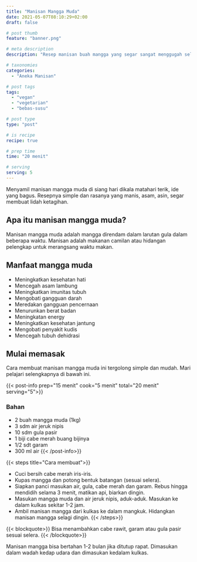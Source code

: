 ```yaml
---
title: "Manisan Mangga Muda"
date: 2021-05-07T08:10:29+02:00
draft: false

# post thumb
feature: "banner.png"

# meta description
description: "Resep manisan buah mangga yang segar sangat menggugah selera. Masakan rumahan yang segar disajikan ketika dingin."

# taxonomies
categories:
  - "Aneka Manisan"

# post tags
tags:
  - "vegan"
  - "vegetarian"
  - "bebas-susu"

# post type
type: "post"

# is recipe
recipe: true

# prep time
time: "20 menit"

# serving
serving: 5
---
```

Menyamil manisan mangga muda di siang hari dikala matahari terik, ide yang bagus. Resepnya simple dan rasanya yang manis, asam, asin, segar membuat lidah ketagihan.

## Apa itu manisan mangga muda?

Manisan mangga muda adalah mangga direndam dalam larutan gula dalam beberapa waktu. Manisan adalah makanan camilan atau hidangan pelengkap untuk merangsang waktu makan.

## Manfaat mangga muda

-   Meningkatkan kesehatan hati
-   Mencegah asam lambung
-   Meningkatkan imunitas tubuh
-   Mengobati gangguan darah
-   Meredakan gangguan pencernaan
-   Menurunkan berat badan
-   Meningkatan energy
-   Meningkatkan kesehatan jantung
-   Mengobati penyakit kudis
-   Mencegah tubuh dehidrasi

## Mulai memasak

Cara membuat manisan mangga muda ini tergolong simple dan mudah. Mari pelajari selengkapnya di bawah ini.

{{< post-info prep="15 menit" cook="5 menit" total="20 menit" serving="5">}}

### Bahan

-   2 buah mangga muda (1kg)
-   3 sdm air jeruk nipis
-   10 sdm gula pasir
-   1 biji cabe merah buang bijinya
-   1/2 sdt garam
-   300 ml air
{{< /post-info>}}

{{< steps title="Cara membuat">}}
- Cuci bersih cabe merah iris-iris.
- Kupas mangga dan potong bentuk batangan (sesuai selera).
- Siapkan panci masukan air, gula, cabe merah dan garam. Rebus hingga mendidih selama 3 menit, matikan api, biarkan dingin.
- Masukan mangga muda dan air jeruk nipis, aduk-aduk. Masukan ke dalam kulkas sekitar 1-2 jam.
- Ambil manisan mangga dari kulkas ke dalam mangkuk. Hidangkan manisan mangga selagi dingin.
{{< /steps>}}

{{< blockquote>}}
Bisa menambahkan cabe rawit, garam atau gula pasir sesuai selera.
{{< /blockquote>}}

Manisan mangga bisa bertahan 1-2 bulan jika ditutup rapat. Dimasukan dalam wadah kedap udara dan dimasukan kedalam kulkas.


